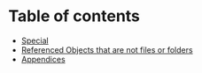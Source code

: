 # Table of contents

* [Special](README.md)
* [Referenced Objects that are not files or folders](referenced-objects-that-are-not-files-or-folders.md)
* [Appendices](appendices.md)
